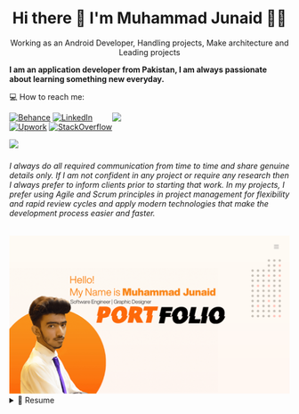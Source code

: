 
<h1 align='center'>
  Hi there 👋 I'm Muhammad Junaid 👨‍💻
</h1>

<p  align='center'>
Working as an Android Developer, Handling projects, Make architecture and Leading projects
</p>

**I am an application developer from Pakistan, I am always passionate about learning something new everyday.**


<!-- ![GitHub followers](https://img.shields.io/github/followers/alifhasnain?logo=GitHub&style=flat-square)
![Visits Badge](https://badges.pufler.dev/visits/alifhasnain/alifhasnain?style=flat-square)
![Years Badge](https://badges.pufler.dev/years/alifhasnain?style=flat-square)
![Repos Badge](https://badges.pufler.dev/repos/alifhasnain?style=flat-square)
![Gists Badge](https://badges.pufler.dev/gists/alifhasnain?style=flat-square)
![Commits Badge](https://badges.pufler.dev/commits/monthly/alifhasnain) -->

<p>
💻 How to reach me:
</p>

<p>
	<div style="display:flex;">
	<div>
	<div><a href="https://www.behance.net/junaidirshad098" target="_blank"><img alt="Behance" src="https://img.shields.io/badge/-Behance-1877F2?style=for-the-badge&logo=behance&logoColor=white" /></a> 
	<a href="https://www.linkedin.com/in/muhammad-junaid-7a6826185/" target="_blank"><img alt="LinkedIn" src="https://img.shields.io/badge/linkedin-%230077B5.svg?&style=for-the-badge&logo=linkedin&logoColor=white" /></a> 
		</div>
		<div>
	<a href="https://www.upwork.com/freelancers/~016016ae75f90f7a88" target="_blank"><img alt="Upwork" src="https://img.shields.io/badge/upwork-%2312100E.svg?&style=for-the-badge&logo=upwork&logoColor=white" /></a>
	<a href="https://stackoverflow.com/users/12705955/junaidirshad098" target="_blank">
    <img alt="StackOverflow"src="https://img.shields.io/badge/Stack%20Overflow-FE7A16.svg?&style=for-the-badge&logo=Stack%20Overflow&logoColor=white" /></a>
 </div>
</div>	
  <a href="#"><img src="https://github-readme-stats.vercel.app/api?username=junaidirshad098&show_icons=true&count_private=true&theme=dark" width="300"></a>
	</div>
	
<a href="#"><img src="https://github-readme-stats.vercel.app/api/top-langs/?username=junaidirshad098&show_icons=true&count_private=true&theme=dark" width="300"></a>
	
<p/>




###### I always do all required communication from time to time and share genuine details only. If I am not confident in any project or require any research then I always prefer to inform clients prior to starting that work. In my projects, I prefer using Agile and Scrum principles in project management for flexibility and rapid review cycles and apply modern technologies that make the development process easier and faster.

<img alt='Porfolio' src='https://github.com/junaidirshad098/junaidirshad098/blob/main/assets/pic1.png'/>

<details>
  <summary>📃 Resume</summary>

<h2>⚡Projects</h2>
<h3 ><a href="https://play.google.com/store/apps/details?id=com.onebyte.teachingcircle" style="color:red">Teaching Circle</a></h3>
<p>This Application solved the modern E-Learning problem or distance learning.  This app contained modules, bundles, chapters, and live and recorded lectures. This app also supports Live chat support 24/7 with the teacher</p>
<h4>Features</h4>
<ul>
	<li>Managed live sessions(via zoom webinar or Agora)</li>
	<li>Courses/Chapters/Videos/Assest</li>
	<li>Purchase Course from bank payment or Direct Payment</li>
	<li>Market Place</li>
	<li>Promo Code</li>
</ul>


<h3 ><a href="https://play.google.com/store/apps" style="color:red">Digitt+(Fintech Project E-wallet)</a></h3>
<p>This Application offers a payroll management solution to the employee. This is actually a <b>Digital wallet</b> app. The features in this app like wallet creation, Send Money through bank transfer or digit account and offer to pay utility bills or mobile top-ups. Data is end-to-end encrypted and used  C++(CMaketList) to secure API URL and AES for data encryption</p>
<h4>Features</h4>
<ul>
	<li>Wallet to Wallet Transfer</li>
	<li>IBFT</li>
	<li>Mobile TopUp</li>
	<li>Card Management</li>
	<li>Utility Bills</li>
</ul>


**Languages and Tools:**  

<code><img height="20" src="https://github.com/junaidirshad098/junaidirshad098/blob/main/assets/android_logo.svg"></code>
<code><img height="20" src="https://github.com/junaidirshad098/junaidirshad098/blob/main/assets/java_logo.svg"></code>
<code><img height="20" src="https://github.com/junaidirshad098/junaidirshad098/blob/main/assets/rest2.png"></code>
<code><img height="20" src="https://raw.githubusercontent.com/github/explore/80688e429a7d4ef2fca1e82350fe8e3517d3494d/topics/mysql/mysql.png"></code>
<code><img height="20" src="https://raw.githubusercontent.com/github/explore/80688e429a7d4ef2fca1e82350fe8e3517d3494d/topics/firebase/firebase.png"></code>
<code><img height="20" src="https://raw.githubusercontent.com/github/explore/80688e429a7d4ef2fca1e82350fe8e3517d3494d/topics/git/git.png"></code>
![Commits Badge](https://img.shields.io/badge/Kotlin-0095D5?&style=for-the-badge&logo=kotlin&logoColor=white)


🔺What you should expect from working with me:
<ul>
	<li>Responsive Design</li>
	<li>Great communication, both verbally and written</li>
<li>Reliability</li>
<li>On-time delivery</li>
<li>Prototyping</li>
<li>Long-term relationship</li>
</ul>


🔺My applications features:
-------------------------------------
<ul>
<li>Splash Screen
<li>Social login and Integration(Twitter, Google, Fb, Phone number, etc)
<li>Animation(lotties,JSON)
<li>Navigation bar/Menu bar/Bottom sheet/Fragment/Tab view /Dashboard etc
<li>Listview/Custom Adapter/Gesture Detector/Deep Link
<li>Permissions
<li>Internal Storage Read/Write
<li>Database/Firebase/MYsql/noSql/online,offline both
<li>Networking Retrofit2/Volley (Secure request JWT Token auth)
<li>API(PHP)
<li>MVVM
	<li>Live Data
<li>Data Binding
<li>Services
<li>Catch GPS position
<li>Mobile Ads integration
<li>Take a Photo/Gallery, Camera
<li>Social share integration
<li>Memory management
<li>File I/O
<li>Network programming
<li>Concurrency and multithreading
<li>Publishing Android apps in the Play Store
Many more...
</ul>
<!--
**junaidirshad098/junaidirshad098** is a ✨ _special_ ✨ repository because its `README.md` (this file) appears on your GitHub profile.

Here are some ideas to get you started:

- 🔭 I’m currently working on ...
- 🌱 I’m currently learning ...
- 👯 I’m looking to collaborate on ...
- 🤔 I’m looking for help with ...
- 💬 Ask me about ...
- 📫 How to reach me: ...
- 😄 Pronouns: ...
- ⚡ Fun fact: ...
-->
